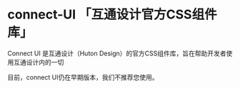 # connect-UI 「互通设计官方CSS组件库」
Connect UI 是互通设计（Huton Design）的官方CSS组件库，旨在帮助开发者使用互通设计内的一切

目前，connect UI仍在早期版本，我们不推荐您使用。
